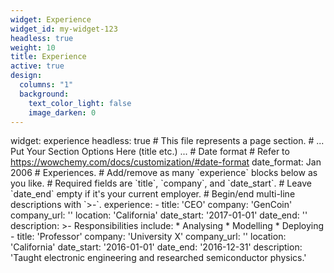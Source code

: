 ```yaml
---
widget: Experience
widget_id: my-widget-123
headless: true
weight: 10
title: Experience
active: true
design:
  columns: "1"
  background:
    text_color_light: false
    image_darken: 0
---
```

<!--StartFragment-->

widget: experience headless: true # This file represents a page section. # ... Put Your Section Options Here (title etc.) ... # Date format # Refer to https://wowchemy.com/docs/customization/#date-format date_format: Jan 2006 # Experiences. # Add/remove as many \`experience\` blocks below as you like. # Required fields are \`title\`, \`company\`, and \`date_start\`. # Leave \`date_end\` empty if it's your current employer. # Begin/end multi-line descriptions with \`>-\`. experience: - title: 'CEO' company: 'GenCoin' company_url: '' location: 'California' date_start: '2017-01-01' date_end: '' description: >- Responsibilities include: \* Analysing \* Modelling * Deploying - title: 'Professor' company: 'University X' company_url: '' location: 'California' date_start: '2016-01-01' date_end: '2016-12-31' description: 'Taught electronic engineering and researched semiconductor physics.'

<!--EndFragment-->